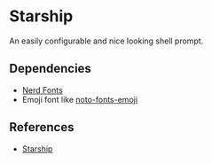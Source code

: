 # Starship

An easily configurable and nice looking shell prompt.

## Dependencies

- [Nerd Fonts](https://www.nerdfonts.com/#home)
- Emoji font like [noto-fonts-emoji](https://archlinux.org/packages/extra/any/noto-fonts-emoji/)

## References

- [Starship](https://starship.rs/)
